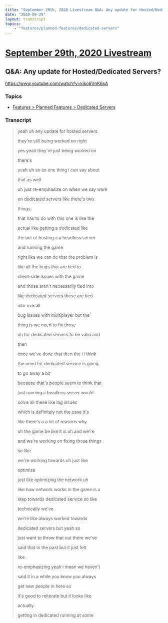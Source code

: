 ```yaml
---
title: "September 29th, 2020 Livestream Q&A: Any update for Hosted/Dedicated Servers?"
date: "2020-09-29"
layout: transcript
topics:
    - "features/planned-features/dedicated-servers"
---
```

# [September 29th, 2020 Livestream](../2020-09-29.md)
## Q&A: Any update for Hosted/Dedicated Servers?
https://www.youtube.com/watch?v=kiko6VnK6sA

### Topics
* [Features > Planned Features > Dedicated Servers](../topics/features/planned-features/dedicated-servers.md)

### Transcript

> yeah uh any update for hosted servers
> 
> they're still being worked on right
> 
> yes yeah they're just being worked on
> 
> there's
> 
> yeah uh so so one thing i can say about
> 
> that as well
> 
> uh just re-emphasize on when we say work
> 
> on dedicated servers like there's two
> 
> things
> 
> that has to do with this one is like the
> 
> actual like getting a dedicated like
> 
> the act of hosting a a headless server
> 
> and running the game
> 
> right like we can do that the problem is
> 
> like all the bugs that are tied to
> 
> client-side issues with the game
> 
> and those aren't necessarily tied into
> 
> like dedicated servers those are tied
> 
> into overall
> 
> bug issues with multiplayer but the
> 
> thing is we need to fix those
> 
> uh for dedicated servers to be valid and
> 
> then
> 
> once we've done that then the i i think
> 
> the need for dedicated service is going
> 
> to go away a bit
> 
> because that's people seem to think that
> 
> just running a headless server would
> 
> solve all these like lag issues
> 
> which is definitely not the case it's
> 
> like there's a a lot of reasons why
> 
> uh the game be like it is uh and we're
> 
> and we're working on fixing those things
> 
> so like
> 
> we're working towards uh just like
> 
> optimize
> 
> just like optimizing the network uh
> 
> like how network works in the game is a
> 
> step towards dedicated service so like
> 
> technically we've
> 
> we're like always worked towards
> 
> dedicated servers but yeah so
> 
> just want to throw that out there we've
> 
> said that in the past but it just felt
> 
> like
> 
> re-emphasizing yeah i mean we haven't
> 
> said it in a while you know you always
> 
> get new people in here so
> 
> it's good to reiterate but it looks like
> 
> actually
> 
> getting in dedicated running at some
> 
